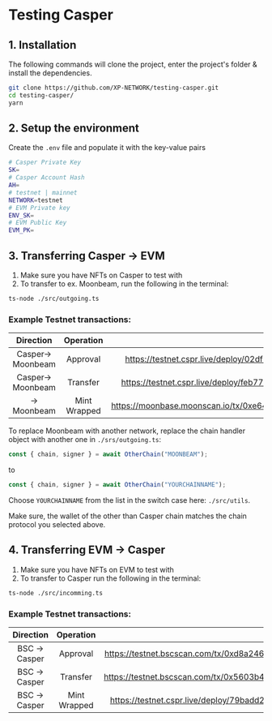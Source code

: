 # Testing Casper

## 1. Installation

The following commands will clone the project, enter the project's folder & install the dependencies.

```bash
git clone https://github.com/XP-NETWORK/testing-casper.git
cd testing-casper/
yarn
```

## 2. Setup the environment

Create the `.env` file and populate it with the key-value pairs

```bash
# Casper Private Key
SK=
# Casper Account Hash
AH=
# testnet | mainnet
NETWORK=testnet
# EVM Private key
ENV_SK=
# EVM Public Key
EVM_PK=
```

## 3. Transferring Casper -> EVM

1. Make sure you have NFTs on Casper to test with
2. To transfer to ex. Moonbeam, run the following in the terminal:

```bash
ts-node ./src/outgoing.ts
```

### Example Testnet transactions:

|     Direction     |  Operation   |                                           Explorer link                                            |
| :---------------: | :----------: | :------------------------------------------------------------------------------------------------: |
| Casper-> Moonbeam |   Approval   | https://testnet.cspr.live/deploy/02df192b718f65c19a91183ed8c79fc189c1fb7ac092f0e29cf8496a45ccd04c  |
| Casper-> Moonbeam |   Transfer   | https://testnet.cspr.live/deploy/feb77a4582019af3dc4a30566101c337c1c118069ac8880dda5d13a2c80db9dc  |
|    -> Moonbeam    | Mint Wrapped | https://moonbase.moonscan.io/tx/0xe64d5608f7842948249e156e97431f811dabda95aec20a07a19f4edc782cbae8 |

To replace Moonbeam with another network, replace the chain handler object with another one in `./srs/outgoing.ts`:

```ts
const { chain, signer } = await OtherChain("MOONBEAM");
```

to

```ts
const { chain, signer } = await OtherChain("YOURCHAINNAME");
```

Choose `YOURCHAINNAME` from the list in the switch case here: `./src/utils`.

Make sure, the wallet of the other than Casper chain matches the chain protocol you selected above.

## 4. Transferring EVM -> Casper

1. Make sure you have NFTs on EVM to test with
2. To transfer to Casper run the following in the terminal:

```bash
ts-node ./src/incomming.ts
```

### Example Testnet transactions:

|   Direction   |  Operation   |                                            Explorer link                                             |
| :-----------: | :----------: | :--------------------------------------------------------------------------------------------------: |
| BSC -> Casper |   Approval   | https://testnet.bscscan.com/tx/0xd8a2467d3c52e1ea1028687e29ec2aa3a64b76d55a9d619787a78180c2931eca |
| BSC -> Casper |   Transfer   | https://testnet.bscscan.com/tx/0x5603b42ca39047089404351e32e4b888450633b0a1d7f739a805af268d9c4209 |
| BSC -> Casper | Mint Wrapped |  https://testnet.cspr.live/deploy/79badd2b884f25312db5a12696290d76b5b078253ca79ced58f438d4ed01ad65   |
